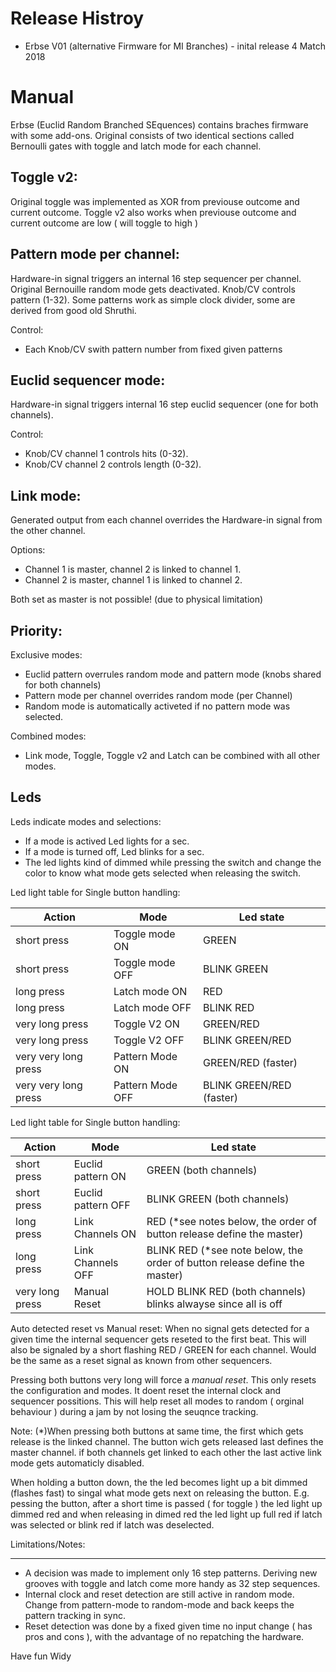 Release Histroy 
===============
* Erbse V01 (alternative Firmware for MI Branches) - inital release 4 Match 2018

Manual 
======
Erbse (Euclid Random Branched SEquences) contains braches firmware with some add-ons.
Original consists of two identical sections called Bernoulli gates with toggle and latch mode for each channel.

Toggle v2:
-----------
Original toggle was implemented as XOR from previouse outcome and current outcome. 
Toggle v2 also works when previouse outcome and current outcome are low ( will toggle to high ) 

   
Pattern mode per channel:
-------------------------
Hardware-in signal triggers an internal 16 step sequencer per channel. Original Bernouille random mode gets deactivated. Knob/CV controls pattern (1-32). Some patterns work as simple clock divider, some are derived from good old Shruthi.

Control:
* Each Knob/CV swith pattern number from fixed given patterns 

Euclid sequencer mode:
-----------------------
Hardware-in signal triggers internal 16 step euclid sequencer (one for both channels).

Control:
* Knob/CV channel 1 controls hits (0-32).
* Knob/CV channel 2 controls length (0-32).

Link mode:
----------
 Generated output from each channel overrides the Hardware-in signal from the other channel.
 
 Options:
 * Channel 1 is master, channel 2 is linked to channel 1.
 * Channel 2 is master, channel 1 is linked to channel 2.
 
 Both set as master is not possible! (due to physical limitation)

Priority:
----------
Exclusive modes:
* Euclid pattern overrules random mode and pattern mode (knobs shared for both channels)
* Pattern mode per channel overrides random mode (per Channel)
* Random mode is automatically activeted if no pattern mode was selected.

Combined modes:
* Link mode, Toggle, Toggle v2 and Latch can be combined with all other modes. 

Leds
----
Leds indicate modes and selections:
* If a mode is actived Led lights for a sec.
* If a mode is turned off, Led blinks for a sec. 
* The led lights kind of dimmed while pressing the switch and change the color to know what mode gets selected when releasing the switch.

Led light table for Single button handling:

| Action | Mode | Led state |
| --- | --- | --- |
| short press		|		Toggle mode		ON  | GREEN		|
| short press		|		Toggle mode		OFF | BLINK GREEN		|
| long press			|	Latch mode		ON  | RED			|
| long press			|	Latch mode		OFF | BLINK RED			|
| very long press |	Toggle V2		ON  | GREEN/RED		|	
| very long press	|	Toggle V2		OFF | BLINK GREEN/RED |
| very very long press |	Pattern Mode 	ON  | GREEN/RED	(faster)	|
| very very long press	| Pattern Mode 	OFF | BLINK GREEN/RED (faster)|

Led light table for Single button handling:

| Action | Mode | Led state |
| --- | --- | --- |
| short press	 |			Euclid pattern 	ON |  GREEN			(both channels) |
| short press		|		Euclid pattern OFF | BLINK GREEN	(both channels) |
| long press			|	Link Channels 	ON  | RED			(*see notes below, the order of button release define the master) |
| long press			|	Link Channels OFF |  BLINK RED		(*see note below, the order of button release define the master) |
|very long press	|		Manual Reset		| 	HOLD BLINK RED		(both channels) blinks alwayse since all is off |

Auto detected reset vs Manual reset:
When no signal gets detected for a given time the internal sequencer gets reseted to the first beat. 
This will also be signaled by a short flashing RED / GREEN for each channel. 
Would be the same as a reset signal as known from other sequencers. 

Pressing both buttons very long will force a *manual reset*. This only resets the configuration and modes.
It doent reset the internal clock and sequencer possitions. This will help reset all modes to random ( orginal behaviour )
during a jam by not losing the seuqnce tracking.

Note:
(*)When pressing both buttons at same time, the first which gets release is the linked channel. The button wich gets released last defines the master channel. if both channels get linked to each other the last active link mode gets automaticly disabled. 

When holding a button down, the the led becomes light up a bit dimmed (flashes fast) to singal what mode gets next on releasing the button.
E.g. pessing the button, after a short time is passed ( for toggle ) the led light up dimmed red and when releasing in dimed red the led light up full red if latch was selected or blink red if latch was deselected.

Limitations/Notes:
__________________
* A decision was made to implement only 16 step patterns. Deriving new grooves with toggle and latch come more handy as 32 step sequences.
* Internal clock and reset detection are still active in random mode. Change from pattern-mode to random-mode and back keeps the pattern tracking in sync.
* Reset detection was done by a fixed given time no input change ( has pros and cons ), with the advantage of no repatching the hardware.


Have fun 
Widy
